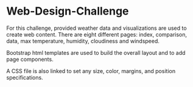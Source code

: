 # Web-Design-Challenge

For this challenge, provided weather data and visualizations are used to create web content. There are eight different pages: index, comparison, data, max temperature, humidity, cloudiness and windspeed. 

Bootstrap html templates are used to build the overall layout and to add page components. 

A CSS file is also linked to set any size, color, margins, and position specifications. 
